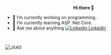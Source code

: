 <p align="center">
<strong> Hi there 👋 </strong>
</p>


- 🔭 I’m currently working on programming   .                                                                                               
- 🌱 I’m currently learning ASP .Net Core.                                                                  
- 💬 Ask me about anything
 [![Linkedin](https://i.stack.imgur.com/gVE0j.png) LinkedIn](https://www.linkedin.com/in/songul-bayer/)

&nbsp;

![JXA0](https://user-images.githubusercontent.com/63016233/159158595-6396e478-11f1-4561-9dd0-dc831d4042eb.gif)    


 


                                                        



